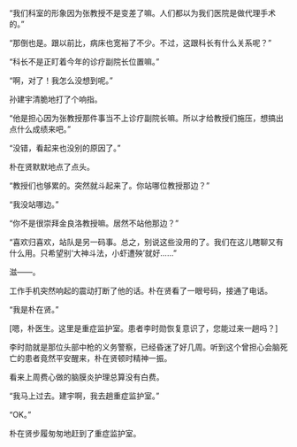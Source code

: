 “我们科室的形象因为张教授不是变差了嘛。人们都以为我们医院是做代理手术的。”

“那倒也是。跟以前比，病床也宽裕了不少。不过，这跟科长有什么关系呢？”

“科长不是正盯着今年的诊疗副院长位置嘛。”

“啊，对了！我怎么没想到呢。”

孙建宇清脆地打了个响指。

“他是担心因为张教授那件事当不上诊疗副院长嘛。所以才给教授们施压，想搞出点什么成绩来吧。”

“没错，看起来也没别的原因了。”

朴在贤默默地点了点头。

“教授们也够累的。突然就斗起来了。你站哪位教授那边？”

“我没站哪边。”

“你不是很崇拜金良洛教授嘛。居然不站他那边？”

“喜欢归喜欢，站队是另一码事。总之，别说这些没用的了。我们在这儿瞎聊又有什么用。只希望别‘大神斗法，小虾遭殃’就好……”

滋——。

工作手机突然响起的震动打断了他的话。朴在贤看了一眼号码，接通了电话。

“我是朴在贤。”

[嗯，朴医生。这里是重症监护室。患者李时勋恢复意识了，您能过来一趟吗？]

李时勋就是那位头部中枪的义务警察，已经昏迷了好几周。听到这个曾担心会脑死亡的患者竟然平安醒来，朴在贤顿时精神一振。

看来上周费心做的脑膜炎护理总算没有白费。

“我马上过去。建宇啊，我去趟重症监护室。”

“OK。”

朴在贤步履匆匆地赶到了重症监护室。